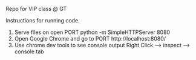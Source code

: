 
Repo for VIP class @ GT

Instructions for running code.

1. Serve files on open PORT
    python -m SimpleHTTPServer 8080
2. Open Google Chrome and go to PORT
    http://localhost:8080/
3. Use chrome dev tools to see console output
    Right Click --> inspect --> console tab
